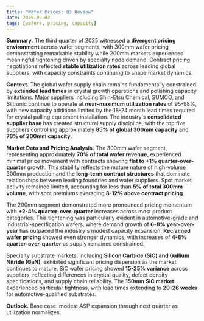 ```yaml
---
title: "Wafer Prices: Q3 Review"
date: 2025-09-03
tags: [wafers, pricing, capacity]
---
```


**Summary.** The third quarter of 2025 witnessed a **divergent pricing environment** across wafer segments, with 300mm wafer pricing demonstrating remarkable stability while 200mm markets experienced meaningful tightening driven by specialty node demand. Contract pricing negotiations reflected **stable utilization rates** across leading global suppliers, with capacity constraints continuing to shape market dynamics.

**Context.** The global wafer supply chain remains fundamentally constrained by **extended lead times** in crystal growth operations and polishing capacity limitations. Major suppliers including Shin-Etsu Chemical, SUMCO, and Siltronic continue to operate at **near-maximum utilization rates** of 95-98%, with new capacity additions limited by the 18-24 month lead times required for crystal pulling equipment installation. The industry's **consolidated supplier base** has created structural supply discipline, with the top five suppliers controlling approximately **85% of global 300mm capacity** and **78% of 200mm capacity**.

**Market Data and Pricing Analysis.** The 300mm wafer segment, representing approximately **70% of total wafer revenue**, experienced minimal price movement with contracts showing **flat to +1% quarter-over-quarter** growth. This stability reflects the mature nature of high-volume 300mm production and the **long-term contract structures** that dominate relationships between leading foundries and wafer suppliers. Spot market activity remained limited, accounting for less than **5% of total 300mm volume**, with spot premiums averaging **8-12% above contract pricing**.

The 200mm segment demonstrated more pronounced pricing momentum with **+2-4% quarter-over-quarter** increases across most product categories. This tightening was particularly evident in automotive-grade and industrial-specification wafers, where demand growth of **6-8% year-over-year** has outpaced the industry's modest capacity expansion. **Reclaimed wafer pricing** showed even stronger dynamics, with increases of **4-6% quarter-over-quarter** as supply remained constrained.

Specialty substrate markets, including **Silicon Carbide (SiC) and Gallium Nitride (GaN)**, exhibited significant pricing dispersion as the market continues to mature. SiC wafer pricing showed **15-25% variance** across suppliers, reflecting differences in crystal quality, defect density specifications, and supply chain reliability. The **150mm SiC market** experienced particular tightness, with lead times extending to **20-26 weeks** for automotive-qualified substrates.


**Outlook.** Base case: modest ASP expansion through next quarter as utilization normalizes.
